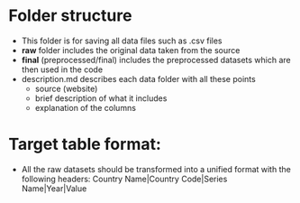 # Folder structure
- This folder is for saving all data files such as .csv files
- **raw** folder includes the original data taken from the source
- **final** (preprocessed/final) includes the preprocessed datasets which are then used in the code
- description.md describes each data folder with all these points
  - source (website)
  - brief description of what it includes
  - explanation of the columns

# Target table format:
- All the raw datasets should be transformed into a unified format with the following headers:
Country Name|Country Code|Series Name|Year|Value
